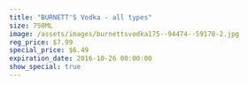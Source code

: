 ```yaml
---
title: "BURNETT'S Vodka - all types"
size: 750ML
image: /assets/images/burnettsvodka175--94474--59178-2.jpg
reg_price: $7.99
special_price: $6.49
expiration_date: 2016-10-26 00:00:00
show_special: true
---
```



